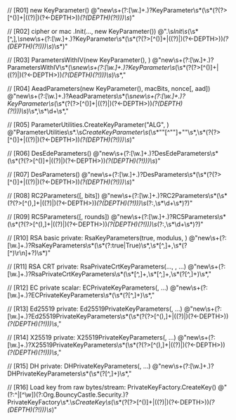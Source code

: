 // [R01] new KeyParameter(<setter>)
@"new\s+(?:[\w\.]+\.)?KeyParameter\s*\(\s*(?<setter>(?>[^()]+|\((?<DEPTH>)|\)(?<-DEPTH>))*(?(DEPTH)(?!)))\s*\)"

// [R02] cipher or mac .Init(..., new KeyParameter(<setter>))
@"\.\s*Init\s*\(\s*[^,]*,\s*new\s+(?:[\w\.]+\.)?KeyParameter\s*\(\s*(?<setter>(?>[^()]+|\((?<DEPTH>)|\)(?<-DEPTH>))*(?(DEPTH)(?!)))\s*\)\s*\)"

// [R03] ParametersWithIV(new KeyParameter(<setter>), <iv>)
@"new\s+(?:[\w\.]+\.)?ParametersWithIV\s*\(\s*new\s+(?:[\w\.]+\.)?KeyParameter\s*\(\s*(?<setter>(?>[^()]+|\((?<DEPTH>)|\)(?<-DEPTH>))*(?(DEPTH)(?!)))\s*\)\s*,"

// [R04] AeadParameters(new KeyParameter(<setter>), macBits, nonce[, aad])
@"new\s+(?:[\w\.]+\.)?AeadParameters\s*\(\s*new\s+(?:[\w\.]+\.)?KeyParameter\s*\(\s*(?<setter>(?>[^()]+|\((?<DEPTH>)|\)(?<-DEPTH>))*(?(DEPTH)(?!)))\s*\)\s*,\s*\d+\s*,"

// [R05] ParameterUtilities.CreateKeyParameter("ALG", <setter>)
@"ParameterUtilities\s*\.\s*CreateKeyParameter\s*\(\s*""[^""]+""\s*,\s*(?<setter>(?>[^()]+|\((?<DEPTH>)|\)(?<-DEPTH>))*(?(DEPTH)(?!)))\s*\)"

// [R06] DesEdeParameters(<setter>)
@"new\s+(?:[\w\.]+\.)?DesEdeParameters\s*\(\s*(?<setter>(?>[^()]+|\((?<DEPTH>)|\)(?<-DEPTH>))*(?(DEPTH)(?!)))\s*\)"

// [R07] DesParameters(<setter>)
@"new\s+(?:[\w\.]+\.)?DesParameters\s*\(\s*(?<setter>(?>[^()]+|\((?<DEPTH>)|\)(?<-DEPTH>))*(?(DEPTH)(?!)))\s*\)"

// [R08] RC2Parameters(<setter>[, bits])
@"new\s+(?:[\w\.]+\.)?RC2Parameters\s*\(\s*(?<setter>(?>[^(),]+|\((?<DEPTH>)|\)(?<-DEPTH>))*(?(DEPTH)(?!)))\s*(?:,\s*\d+\s*)?\)"

// [R09] RC5Parameters(<setter>[, rounds])
@"new\s+(?:[\w\.]+\.)?RC5Parameters\s*\(\s*(?<setter>(?>[^(),]+|\((?<DEPTH>)|\)(?<-DEPTH>))*(?(DEPTH)(?!)))\s*(?:,\s*\d+\s*)?\)"

// [R10] RSA basic private: RsaKeyParameters(true, modulus, <setter>)
@"new\s+(?:[\w\.]+\.)?RsaKeyParameters\s*\(\s*(?:true|True)\s*,\s*[^,]+,\s*(?<setter>[^)\r\n]+?)\s*\)"

// [R11] RSA CRT private: RsaPrivateCrtKeyParameters(..., <setter>, ...)
@"new\s+(?:[\w\.]+\.)?RsaPrivateCrtKeyParameters\s*\(\s*[^,]+,\s*[^,]+,\s*(?<setter>[^,]+)\s*,"

// [R12] EC private scalar: ECPrivateKeyParameters(<setter>, ...)
@"new\s+(?:[\w\.]+\.)?ECPrivateKeyParameters\s*\(\s*(?<setter>[^,]+)\s*,"

// [R13] Ed25519 private: Ed25519PrivateKeyParameters(<setter>, ...)
@"new\s+(?:[\w\.]+\.)?Ed25519PrivateKeyParameters\s*\(\s*(?<setter>(?>[^(),]+|\((?<DEPTH>)|\)(?<-DEPTH>))*(?(DEPTH)(?!)))\s*,"

// [R14] X25519 private: X25519PrivateKeyParameters(<setter>, ...)
@"new\s+(?:[\w\.]+\.)?X25519PrivateKeyParameters\s*\(\s*(?<setter>(?>[^(),]+|\((?<DEPTH>)|\)(?<-DEPTH>))*(?(DEPTH)(?!)))\s*,"

// [R15] DH private: DHPrivateKeyParameters(<setter>, ...)
@"new\s+(?:[\w\.]+\.)?DHPrivateKeyParameters\s*\(\s*(?<setter>[^,]+)\s*,"

// [R16] Load key from raw bytes/stream: PrivateKeyFactory.CreateKey(<setter>)
@"(?:^|[^\w])(?:Org\.BouncyCastle\.Security\.)?PrivateKeyFactory\s*\.\s*CreateKey\s*\(\s*(?<setter>(?>[^()]+|\((?<DEPTH>)|\)(?<-DEPTH>))*(?(DEPTH)(?!)))\s*\)"

